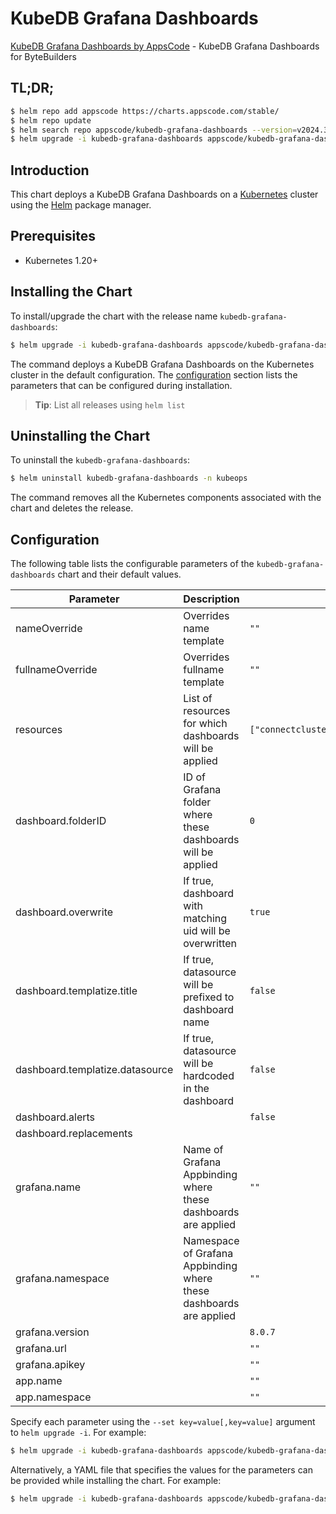 # KubeDB Grafana Dashboards

[KubeDB Grafana Dashboards by AppsCode](https://github.com/kubedb/installer) - KubeDB Grafana Dashboards for ByteBuilders

## TL;DR;

```bash
$ helm repo add appscode https://charts.appscode.com/stable/
$ helm repo update
$ helm search repo appscode/kubedb-grafana-dashboards --version=v2024.3.16
$ helm upgrade -i kubedb-grafana-dashboards appscode/kubedb-grafana-dashboards -n kubeops --create-namespace --version=v2024.3.16
```

## Introduction

This chart deploys a KubeDB Grafana Dashboards on a [Kubernetes](http://kubernetes.io) cluster using the [Helm](https://helm.sh) package manager.

## Prerequisites

- Kubernetes 1.20+

## Installing the Chart

To install/upgrade the chart with the release name `kubedb-grafana-dashboards`:

```bash
$ helm upgrade -i kubedb-grafana-dashboards appscode/kubedb-grafana-dashboards -n kubeops --create-namespace --version=v2024.3.16
```

The command deploys a KubeDB Grafana Dashboards on the Kubernetes cluster in the default configuration. The [configuration](#configuration) section lists the parameters that can be configured during installation.

> **Tip**: List all releases using `helm list`

## Uninstalling the Chart

To uninstall the `kubedb-grafana-dashboards`:

```bash
$ helm uninstall kubedb-grafana-dashboards -n kubeops
```

The command removes all the Kubernetes components associated with the chart and deletes the release.

## Configuration

The following table lists the configurable parameters of the `kubedb-grafana-dashboards` chart and their default values.

|            Parameter            |                            Description                             |                                                                                  Default                                                                                   |
|---------------------------------|--------------------------------------------------------------------|----------------------------------------------------------------------------------------------------------------------------------------------------------------------------|
| nameOverride                    | Overrides name template                                            | <code>""</code>                                                                                                                                                            |
| fullnameOverride                | Overrides fullname template                                        | <code>""</code>                                                                                                                                                            |
| resources                       | List of resources for which dashboards will be applied             | <code>["connectcluster","druid","elasticsearch","kafka","mariadb","mongodb","mysql","perconaxtradb","postgres","proxysql","redis","singlestore","solr","zookeeper"]</code> |
| dashboard.folderID              | ID of Grafana folder where these dashboards will be applied        | <code>0</code>                                                                                                                                                             |
| dashboard.overwrite             | If true, dashboard with matching uid will be overwritten           | <code>true</code>                                                                                                                                                          |
| dashboard.templatize.title      | If true, datasource will be prefixed to dashboard name             | <code>false</code>                                                                                                                                                         |
| dashboard.templatize.datasource | If true, datasource will be hardcoded in the dashboard             | <code>false</code>                                                                                                                                                         |
| dashboard.alerts                |                                                                    | <code>false</code>                                                                                                                                                         |
| dashboard.replacements          |                                                                    | <code></code>                                                                                                                                                              |
| grafana.name                    | Name of Grafana Appbinding where these dashboards are applied      | <code>""</code>                                                                                                                                                            |
| grafana.namespace               | Namespace of Grafana Appbinding where these dashboards are applied | <code>""</code>                                                                                                                                                            |
| grafana.version                 |                                                                    | <code>8.0.7</code>                                                                                                                                                         |
| grafana.url                     |                                                                    | <code>""</code>                                                                                                                                                            |
| grafana.apikey                  |                                                                    | <code>""</code>                                                                                                                                                            |
| app.name                        |                                                                    | <code>""</code>                                                                                                                                                            |
| app.namespace                   |                                                                    | <code>""</code>                                                                                                                                                            |


Specify each parameter using the `--set key=value[,key=value]` argument to `helm upgrade -i`. For example:

```bash
$ helm upgrade -i kubedb-grafana-dashboards appscode/kubedb-grafana-dashboards -n kubeops --create-namespace --version=v2024.3.16 --set resources=["connectcluster","druid","elasticsearch","kafka","mariadb","mongodb","mysql","perconaxtradb","postgres","proxysql","redis","singlestore","solr","zookeeper"]
```

Alternatively, a YAML file that specifies the values for the parameters can be provided while
installing the chart. For example:

```bash
$ helm upgrade -i kubedb-grafana-dashboards appscode/kubedb-grafana-dashboards -n kubeops --create-namespace --version=v2024.3.16 --values values.yaml
```
